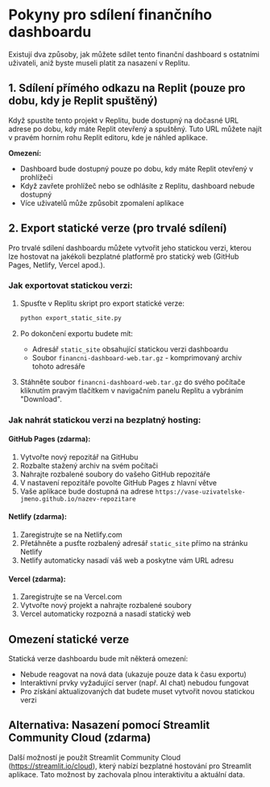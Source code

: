 # Pokyny pro sdílení finančního dashboardu

Existují dva způsoby, jak můžete sdílet tento finanční dashboard s ostatními uživateli, aniž byste museli platit za nasazení v Replitu.

## 1. Sdílení přímého odkazu na Replit (pouze pro dobu, kdy je Replit spuštěný)

Když spustíte tento projekt v Replitu, bude dostupný na dočasné URL adrese po dobu, kdy máte Replit otevřený a spuštěný. Tuto URL můžete najít v pravém horním rohu Replit editoru, kde je náhled aplikace.

**Omezení:**
- Dashboard bude dostupný pouze po dobu, kdy máte Replit otevřený v prohlížeči
- Když zavřete prohlížeč nebo se odhlásíte z Replitu, dashboard nebude dostupný
- Více uživatelů může způsobit zpomalení aplikace

## 2. Export statické verze (pro trvalé sdílení)

Pro trvalé sdílení dashboardu můžete vytvořit jeho statickou verzi, kterou lze hostovat na jakékoli bezplatné platformě pro statický web (GitHub Pages, Netlify, Vercel apod.).

### Jak exportovat statickou verzi:

1. Spusťte v Replitu skript pro export statické verze:
   ```bash
   python export_static_site.py
   ```

2. Po dokončení exportu budete mít:
   - Adresář `static_site` obsahující statickou verzi dashboardu
   - Soubor `financni-dashboard-web.tar.gz` - komprimovaný archiv tohoto adresáře

3. Stáhněte soubor `financni-dashboard-web.tar.gz` do svého počítače kliknutím pravým tlačítkem v navigačním panelu Replitu a vybráním "Download".

### Jak nahrát statickou verzi na bezplatný hosting:

#### GitHub Pages (zdarma):
1. Vytvořte nový repozitář na GitHubu
2. Rozbalte stažený archiv na svém počítači
3. Nahrajte rozbalené soubory do vašeho GitHub repozitáře
4. V nastavení repozitáře povolte GitHub Pages z hlavní větve
5. Vaše aplikace bude dostupná na adrese `https://vase-uzivatelske-jmeno.github.io/nazev-repozitare`

#### Netlify (zdarma):
1. Zaregistrujte se na Netlify.com
2. Přetáhněte a pusťte rozbalený adresář `static_site` přímo na stránku Netlify
3. Netlify automaticky nasadí váš web a poskytne vám URL adresu

#### Vercel (zdarma):
1. Zaregistrujte se na Vercel.com
2. Vytvořte nový projekt a nahrajte rozbalené soubory
3. Vercel automaticky rozpozná a nasadí statický web

## Omezení statické verze
Statická verze dashboardu bude mít některá omezení:
- Nebude reagovat na nová data (ukazuje pouze data k času exportu)
- Interaktivní prvky vyžadující server (např. AI chat) nebudou fungovat
- Pro získání aktualizovaných dat budete muset vytvořit novou statickou verzi

## Alternativa: Nasazení pomocí Streamlit Community Cloud (zdarma)
Další možností je použít Streamlit Community Cloud (https://streamlit.io/cloud), který nabízí bezplatné hostování pro Streamlit aplikace. Tato možnost by zachovala plnou interaktivitu a aktuální data.